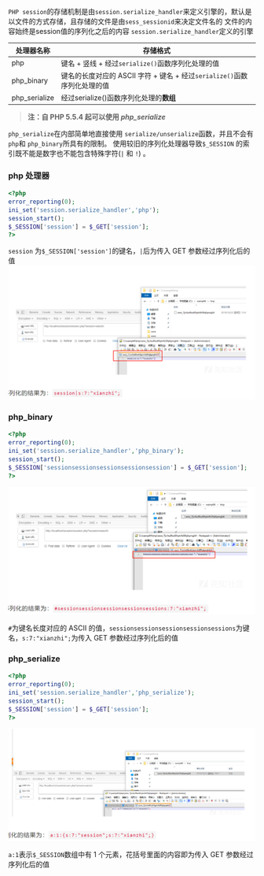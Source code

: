`PHP session`的存储机制是由`session.serialize_handler`来定义引擎的，默认是以文件的方式存储，且存储的文件是由`sess_sessionid`来决定文件名的
文件的内容始终是session值的序列化之后的内容
`session.serialize_handler`定义的引擎

|处理器名称|存储格式|
|---|---|
|php|键名 + 竖线 + 经过`serialize()`函数序列化处理的值|
|php_binary|键名的长度对应的 ASCII 字符 + 键名 + 经过`serialize()`函数序列化处理的值|
|php_serialize|经过serialize()函数序列化处理的**数组**|

>**注：自 PHP 5.5.4 起可以使用 _php_serialize_**

`php_serialize`在内部简单地直接使用 `serialize/unserialize`函数，并且不会有`php`和 `php_binary`所具有的限制。 使用较旧的序列化处理器导致`$_SESSION` 的索引既不能是数字也不能包含特殊字符(`|` 和 `!`) 。

### php 处理器
 ```php
 <?php
error_reporting(0);
ini_set('session.serialize_handler','php');
session_start();
$_SESSION['session'] = $_GET['session'];
?>
```

`session` 为`$_SESSION['session']`的键名，`|`后为传入 GET 参数经过序列化后的值
![](attachments/Pasted%20image%2020240218131855.png)
### php_binary
```php
<?php
error_reporting(0);
ini_set('session.serialize_handler','php_binary');
session_start();
$_SESSION['sessionsessionsessionsessionsession'] = $_GET['session'];
?>
```
![](attachments/Pasted%20image%2020240218131933.png)

`#`为键名长度对应的 ASCII 的值，`sessionsessionsessionsessionsessions`为键名，`s:7:"xianzhi";`为传入 GET 参数经过序列化后的值

### php_serialize
```php
<?php
error_reporting(0);
ini_set('session.serialize_handler','php_serialize');
session_start();
$_SESSION['session'] = $_GET['session'];
?>
```

![](attachments/Pasted%20image%2020240218132003.png)

`a:1`表示`$_SESSION`数组中有 1 个元素，花括号里面的内容即为传入 GET 参数经过序列化后的值
